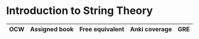 

# Introduction to String Theory

| OCW    | Assigned book       | Free equivalent | Anki coverage | GRE   |
| ------- | ------------- | ------------------- | --------------- | ------------- |
